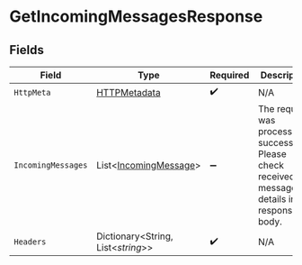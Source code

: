 # GetIncomingMessagesResponse


## Fields

| Field                                                                                            | Type                                                                                             | Required                                                                                         | Description                                                                                      |
| ------------------------------------------------------------------------------------------------ | ------------------------------------------------------------------------------------------------ | ------------------------------------------------------------------------------------------------ | ------------------------------------------------------------------------------------------------ |
| `HttpMeta`                                                                                       | [HTTPMetadata](../../Models/Components/HTTPMetadata.md)                                          | :heavy_check_mark:                                                                               | N/A                                                                                              |
| `IncomingMessages`                                                                               | List<[IncomingMessage](../../Models/Components/IncomingMessage.md)>                              | :heavy_minus_sign:                                                                               | The request was processed successfully. Please check received messages details in response body. |
| `Headers`                                                                                        | Dictionary<String, List<*string*>>                                                               | :heavy_check_mark:                                                                               | N/A                                                                                              |